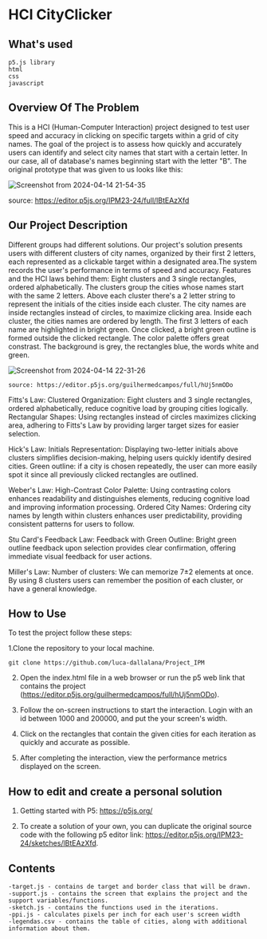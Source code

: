 # HCI CityClicker

## What's used

    p5.js library 
    html
    css
    javascript

## Overview Of The Problem

This is a HCI (Human-Computer Interaction) project designed to test user speed and accuracy in clicking on specific targets within a grid of city names. The goal of the project is to assess how quickly and accurately users can identify and select city names that start with a certain letter. In our case, all of database's names beginning start with the letter "B".
The original prototype that was given to us looks like this:

  ![Screenshot from 2024-04-14 21-54-35](https://github.com/luca-dallalana/Project_IPM/assets/110358692/ca8da6ae-9491-4130-8545-02eb9f2209c2)

  source: https://editor.p5js.org/IPM23-24/full/lBtEAzXfd
  

## Our Project Description

Different groups had different solutions. Our project's solution presents users with different clusters of city names, organized by their first 2 letters, each represented as a clickable target within a designated area.The system records the user's performance in terms of speed and accuracy.
Features and the HCI laws behind them:
    Eight clusters and 3 single rectangles, ordered alphabetically. The clusters group the cities whose names start with the same 2 letters. 
    Above each cluster there's a 2 letter string to represent the initials of the cities inside each cluster.
    The city names are inside rectangles instead of circles, to maximize clicking area.
    Inside each cluster, the cities names are ordered by length.
    The first 3 letters of each name are highlighted in bright green.
    Once clicked, a bright green outline is formed outside the clicked rectangle.
    The color palette offers great constrast. The background is grey, the rectangles blue, the words white and green.


![Screenshot from 2024-04-14 22-31-26](https://github.com/luca-dallalana/Project_IPM/assets/110358692/4f32b450-1d37-4a2a-b9e8-1107f71c6a11)

    source: https://editor.p5js.org/guilhermedcampos/full/hUj5nmODo

Fitts's Law:
    Clustered Organization: Eight clusters and 3 single rectangles, ordered alphabetically, reduce cognitive load by grouping cities logically.
    Rectangular Shapes: Using rectangles instead of circles maximizes clicking area, adhering to Fitts's Law by providing larger target sizes for easier selection.

Hick's Law:
    Initials Representation: Displaying two-letter initials above clusters simplifies decision-making, helping users quickly identify desired cities.
    Green outline: if a city is chosen repeatedly, the user can more easily spot it since all previously clicked rectangles are outlined.

Weber's Law:
    High-Contrast Color Palette: Using contrasting colors enhances readability and distinguishes elements, reducing cognitive load and improving information processing.
    Ordered City Names: Ordering city names by length within clusters enhances user predictability, providing consistent patterns for users to follow.
    
Stu Card's Feedback Law:
    Feedback with Green Outline: Bright green outline feedback upon selection provides clear confirmation, offering immediate visual feedback for user actions.

Miller's Law:
    Number of clusters: We can memorize 7±2 elements at once. By using 8 clusters users can remember the position of each cluster, or have a general knowledge.

## How to Use
To test the project  follow these steps:

1.Clone the repository to your local machine.

    git clone https://github.com/luca-dallalana/Project_IPM

2.  Open the index.html file in a web browser or run the p5 web link that contains the project (https://editor.p5js.org/guilhermedcampos/full/hUj5nmODo).

3. Follow the on-screen instructions to start the interaction. Login with an id between 1000 and 200000, and put the your screen's width.

4. Click on the rectangles that contain the given cities for each iteration as quickly and accurate as possible.

5. After completing the interaction, view the performance metrics displayed on the screen.

## How to edit and create a personal solution

1. Getting started with P5: https://p5js.org/

2. To create a solution of your own, you can duplicate the original source code with the following p5 editor link: https://editor.p5js.org/IPM23-24/sketches/lBtEAzXfd.

## Contents

    -target.js - contains de target and border class that will be drawn.
    -support.js - contains the screen that explains the project and the support variables/functions.
    -sketch.js - contains the functions used in the iterations.
    -ppi.js - calculates pixels per inch for each user's screen width
    -legendas.csv - contains the table of cities, along with additional information about them.
  


    

  
